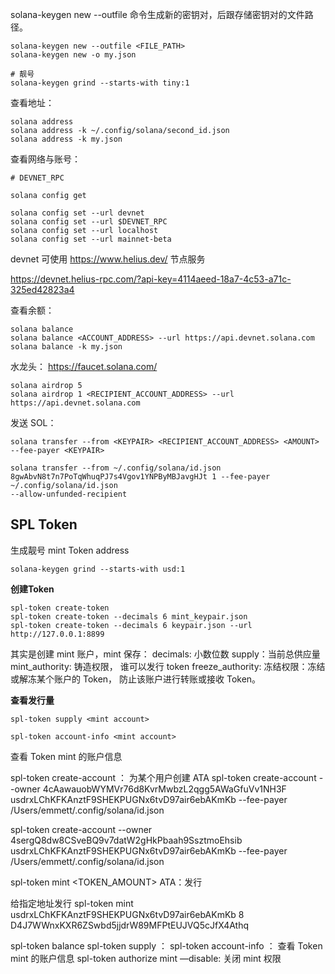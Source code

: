 

solana-keygen new --outfile 命令生成新的密钥对，后跟存储密钥对的文件路径。

```
solana-keygen new --outfile <FILE_PATH>
solana-keygen new -o my.json

# 靓号
solana-keygen grind --starts-with tiny:1

```

查看地址：
```
solana address
solana address -k ~/.config/solana/second_id.json
solana address -k my.json
```

查看网络与账号：

```
# DEVNET_RPC

solana config get

solana config set --url devnet 
solana config set --url $DEVNET_RPC
solana config set --url localhost 
solana config set --url mainnet-beta
```

devnet 可使用 https://www.helius.dev/ 节点服务

https://devnet.helius-rpc.com/?api-key=4114aeed-18a7-4c53-a71c-325ed42823a4


查看余额：
```
solana balance
solana balance <ACCOUNT_ADDRESS> --url https://api.devnet.solana.com
solana balance -k my.json
```


水龙头： https://faucet.solana.com/
```
solana airdrop 5
solana airdrop 1 <RECIPIENT_ACCOUNT_ADDRESS> --url https://api.devnet.solana.com
```

发送 SOL：

```
solana transfer --from <KEYPAIR> <RECIPIENT_ACCOUNT_ADDRESS> <AMOUNT> --fee-payer <KEYPAIR>

solana transfer --from ~/.config/solana/id.json 8gwAbvN8t7n7PoTqWhuqPJ7s4Vgov1YNPByMBJavgHJt 1 --fee-payer ~/.config/solana/id.json 
--allow-unfunded-recipient
```

## SPL Token

生成靓号 mint Token address
```
solana-keygen grind --starts-with usd:1 
```

**创建Token**
```
spl-token create-token
spl-token create-token --decimals 6 mint_keypair.json 
spl-token create-token --decimals 6 keypair.json --url http://127.0.0.1:8899
```

其实是创建 mint 账户，mint 保存：
decimals: 小数位数
supply：当前总供应量
mint_authority: 铸造权限， 谁可以发行 token 
freeze_authority: 冻结权限：冻结或解冻某个账户的 Token， 防止该账户进行转账或接收 Token。

**查看发行量**
```
spl-token supply <mint account> 
```


```
spl-token account-info <mint account>
```

查看 Token mint 的账户信息


spl-token create-account <mint account> ：
为某个用户创建 ATA
spl-token create-account --owner 4cAawauobWYMVr76d8KvrMwbzL2qgg5AWaGfuVv1NH3F usdrxLChKFKAnztF9SHEKPUGNx6tvD97air6ebAKmKb --fee-payer /Users/emmett/.config/solana/id.json

spl-token create-account --owner 4sergQ8dw8CSveBQ9v7datW2gHkPbaah9SsztmoEhsib usdrxLChKFKAnztF9SHEKPUGNx6tvD97air6ebAKmKb --fee-payer /Users/emmett/.config/solana/id.json

spl-token mint  <mint account> <TOKEN_AMOUNT> ATA：发行

给指定地址发行
spl-token mint usdrxLChKFKAnztF9SHEKPUGNx6tvD97air6ebAKmKb 8 D4J7WWnxKXR6ZSwbd5jjdrW89MFPtEUJVQ5cJfX4Athq

spl-token balance <mint account> 
spl-token supply  <mint account> ：
spl-token account-info  <mint account> ： 查看 Token mint 的账户信息
spl-token authorize <mint account> mint —disable:  关闭 mint 权限  